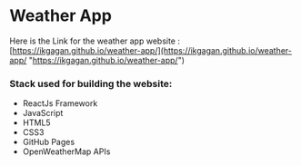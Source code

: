 # Weather App

Here is the Link for the weather app website : [https://ikgagan.github.io/weather-app/](https://ikgagan.github.io/weather-app/ "https://ikgagan.github.io/weather-app/")


### Stack used for building the website: 

- ReactJs Framework
- JavaScript
- HTML5
- CSS3
- GitHub Pages
- OpenWeatherMap APIs
